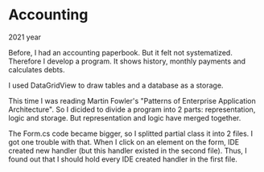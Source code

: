 # Accounting

2021 year

Before, I had an accounting paperbook. But it felt not systematized.
Therefore I develop a program.
It shows history, monthly payments and calculates debts.

I used DataGridView to draw tables and a database as a storage.

This time I was reading Martin Fowler's "Patterns of Enterprise Application Architecture".
So I dicided to divide a program into 2 parts: representation, logic and storage.
But representation and logic have merged together.

The Form.cs code became bigger, so I splitted partial class it into 2 files.
I got one trouble with that.
When I click on an element on the form, IDE created new handler (but this handler existed in the second file).
Thus, I found out that I should hold every IDE created handler in the first file.